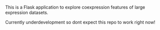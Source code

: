This is a Flask application to explore coexpression features of large expression datasets. 

Currently underdevelopment so dont expect this repo to work right now!
